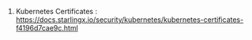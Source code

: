 1. Kubernetes Certificates : https://docs.starlingx.io/security/kubernetes/kubernetes-certificates-f4196d7cae9c.html
